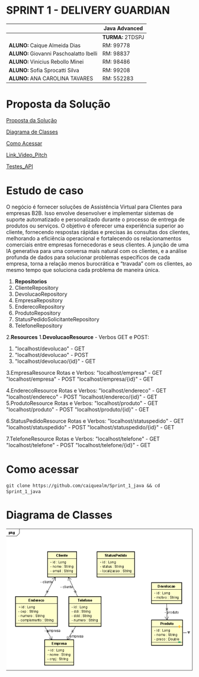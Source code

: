 # SPRINT 1 - DELIVERY GUARDIAN

|          | **Java Advanced** |
|------------------------------------------|-------------------|
|| **TURMA:** 2TDSPJ |
| **ALUNO:** Caique Almeida Dias | RM: 99778        |
| **ALUNO:** Giovanni Paschoalatto Ibelli | RM: 98837     |
| **ALUNO:** Vinicius Rebollo Minei | RM: 98486         |
| **ALUNO:** Sofia Sprocatti Silva | RM: 99208        |
| **ALUNO:** ANA CAROLINA TAVARES | RM: 552283       |


# Proposta da Solução


[Proposta da Solução ](#_Proposta_da_Solução)

[Diagrama de Classes ](#_Diagrama_de_Classes)

[Como Acessar ](#_Como_Acessar)

[Link_Video_Pitch](#_Link_Video_Pitch)

[Testes_API](#_Testes_API)

<a id="#_Proposta_da_Solução"></a>

# Estudo de caso


O negócio é fornecer soluções de Assistência Virtual para Clientes para
empresas B2B. Isso envolve desenvolver e implementar sistemas de suporte
automatizado e personalizado durante o processo de entrega de produtos ou
serviços. O objetivo é oferecer uma experiência superior ao cliente, fornecendo
respostas rápidas e precisas às consultas dos clientes, melhorando a eficiência
operacional e fortalecendo os relacionamentos comerciais entre empresas
fornecedoras e seus clientes.
A junção de uma IA generativa para uma conversa mais natural com os
clientes, e a análise profunda de dados para solucionar problemas específicos
de cada empresa, torna a relação menos burocrática e “travada” com os
clientes, ao mesmo tempo que soluciona cada problema de maneira única.

1. **Repositorios** 
 1. ClienteRepository
 2. DevolucaoRepository
 3. EmpresaRepository
 4. EnderecoRepository
 5. ProdutoRepository
 6. StatusPedidoSolicitanteRepository
 7. TelefoneRepository    
 
2.**Resources**
 1.**DevolucaoResource** - Verbos GET e POST:  
  1. "localhost/devolucao" - GET
  2. "localhost/devolucao" - POST
  3. "localhost/devolucao/{id}" - GET
  

  
  
 3.EmpresaResource
  Rotas e Verbos:
  "localhost/empresa" - GET
  "localhost/empresa" - POST
  "localhost/empresa/{id}" - GET
  
 4.EnderecoResource
  Rotas e Verbos:
  "localhost/endereco" - GET
  "localhost/endereco" - POST
  "localhost/endereco/{id}" - GET
 5.ProdutoResource
  Rotas e Verbos:
    "localhost/produto" - GET
    "localhost/produto" - POST
    "localhost/produto/{id}" - GET
    
 6.StatusPedidoResource
  Rotas e Verbos:
    "localhost/statuspedido" - GET
    "localhost/statuspedido" - POST
    "localhost/statuspedido/{id}" - GET
    
 7.TelefoneResource
  Rotas e Verbos:
    "localhost/telefone" - GET
    "localhost/telefone" - POST
    "localhost/telefone/{id}" - GET

<a id="#_Como_Acessar"></a>

# Como acessar
```shell
git clone https://github.com/caiquealm/Sprint_1_java && cd Sprint_1_java 
```

<a id="_Diagrama_de_Classes"></a>

# Diagrama de Classes
![foto-diagrama-de-classes.PNG](diagrama_de_classe%2Ffoto-diagrama-de-classes.PNG)

